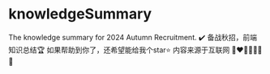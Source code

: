 # knowledgeSummary
The knowledge summary for 2024 Autumn Recruitment.
✔️
备战秋招，前端知识总结🏆
如果帮助到你了，还希望能给我个star⭐
内容来源于互联网
💚❤️🧡💙💛🤎💜